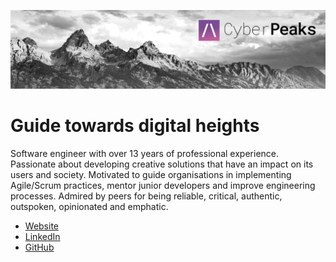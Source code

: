 ![CyberPeaks Banner](https://github.com/CyberPeaks-nl/.github/blob/main/profile/banner.png)

# Guide towards digital heights

Software engineer with over 13 years of professional experience. Passionate about developing creative solutions that have an impact on its users and society. Motivated to guide organisations in implementing Agile/Scrum practices, mentor junior developers and improve engineering processes. Admired by peers for being reliable, critical, authentic, outspoken, opinionated and emphatic.

- [Website](https://www.cyberpeaks.nl/)
- [LinkedIn](https://linkedin.com/in/tzengerink)
- [GitHub](https://github.com/tzengerink)
